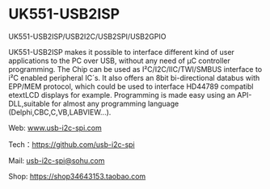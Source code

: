 # UK551-USB2ISP
UK551-USB2ISP/USB2I2C/USB2SPI/USB2GPIO

UK551-USB2ISP makes it possible to interface different kind of user applications to the PC over USB, without any need of µC controller programming. The Chip can be used as I²C/I2C/IIC/TWI/SMBUS interface to i²C enabled peripheral IC´s. It also offers an 8bit bi-directional databus with EPP/MEM protocol, which could be used to interface HD44789 compatibl etextLCD displays for example. Programming is made easy using an API-DLL,suitable for almost any programming language (Delphi,CBC,C,VB,LABVIEW...).

Web: www.usb-i2c-spi.com

Tech：https://github.com/usb-i2c-spi

Mail: usb-i2c-spi@sohu.com

Shop: https://shop34643153.taobao.com
